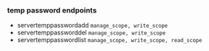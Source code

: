 ### temp password endpoints

- servertemppasswordadd `manage_scope, write_scope`
- servertemppassworddel `manage_scope, write_scope`
- servertemppasswordlist `manage_scope, write_scope, read_scope`